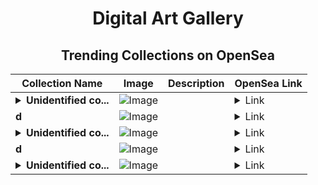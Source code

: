 <div align="center">

# Digital Art Gallery

## Trending Collections on OpenSea

| Collection Name                       | Image                                                                                     | Description                       | OpenSea Link                                                                                          |
|---------------------------------------|-------------------------------------------------------------------------------------------|-----------------------------------|--------------------------------------------------------------------------------------------------------|
| **<details><summary>Unidentified co...</summary>Unidentified contract 1444f0e4-402b-4517-ad7f-f17570822f68</details>** | ![Image](https://i.seadn.io/s/raw/files/e9acf51ddce687ccf33c485e916aec1b.jpg?w=500&auto=format?w=200&auto=format) |  | <details><summary>Link</summary>[Unidentified contract 1444f0e4-402b-4517-ad7f-f17570822f68](https://opensea.io/collection/unidentified-contract-1444f0e4-402b-4517-ad7f-f175)</details> |
| **d** | ![Image](https://i.seadn.io/s/raw/files/1a092e792a9266ec815c4ff83d87fdc0.jpg?w=500&auto=format?w=200&auto=format) |  | <details><summary>Link</summary>[d](https://opensea.io/collection/d-5458)</details> |
| **<details><summary>Unidentified co...</summary>Unidentified contract 9d3eea9f-70d4-481e-91b9-12160dbee4d4</details>** | ![Image](https://i.seadn.io/s/raw/files/e9acf51ddce687ccf33c485e916aec1b.jpg?w=500&auto=format?w=200&auto=format) |  | <details><summary>Link</summary>[Unidentified contract 9d3eea9f-70d4-481e-91b9-12160dbee4d4](https://opensea.io/collection/unidentified-contract-9d3eea9f-70d4-481e-91b9-1216)</details> |
| **d** | ![Image](https://i.seadn.io/s/raw/files/ec0b573a89747f1823384435a70bd5c9.jpg?w=500&auto=format?w=200&auto=format) |  | <details><summary>Link</summary>[d](https://opensea.io/collection/d-5457)</details> |
| **<details><summary>Unidentified co...</summary>Unidentified contract 0085d6e6-1771-4e12-b361-d99a7294e021</details>** | ![Image](https://i.seadn.io/s/raw/files/a837708742ad8afcb35eb60ba787976d.jpg?w=500&auto=format?w=200&auto=format) |  | <details><summary>Link</summary>[Unidentified contract 0085d6e6-1771-4e12-b361-d99a7294e021](https://opensea.io/collection/unidentified-contract-0085d6e6-1771-4e12-b361-d99a)</details> |

</div>
